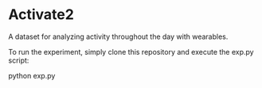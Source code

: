 # Activate2

A dataset for analyzing activity throughout the day with wearables.

To run the experiment, simply clone this repository and execute the exp.py script:

python exp.py

